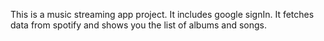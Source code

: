 This is a music streaming app project.
It includes google signIn.
It fetches data from spotify and shows you the list of albums and songs.
